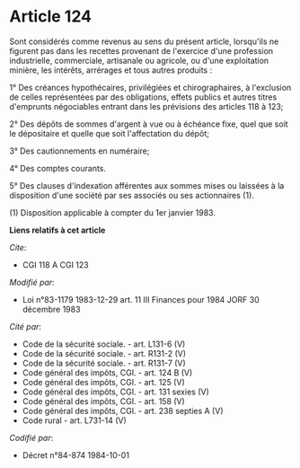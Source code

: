 # Article 124

Sont considérés comme revenus au sens du présent article, lorsqu'ils ne figurent pas dans les recettes provenant de
l'exercice d'une profession industrielle, commerciale, artisanale ou agricole, ou d'une exploitation minière, les intérêts,
arrérages et tous autres produits :

1° Des créances hypothécaires, privilégiées et chirographaires, à l'exclusion de celles représentées par des obligations,
effets publics et autres titres d'emprunts négociables entrant dans les prévisions des articles 118 à 123;

2° Des dépôts de sommes d'argent à vue ou à échéance fixe, quel que soit le dépositaire et quelle que soit l'affectation du
dépôt;

3° Des cautionnements en numéraire;

4° Des comptes courants.

5° Des clauses d'indexation afférentes aux sommes mises ou laissées à la disposition d'une société par ses associés ou ses
actionnaires (1).

(1) Disposition applicable à compter du 1er janvier 1983.

**Liens relatifs à cet article**

_Cite_:

  - CGI 118 A CGI 123

_Modifié par_:

  - Loi n°83-1179 1983-12-29 art. 11 III Finances pour 1984 JORF 30 décembre 1983

_Cité par_:

  - Code de la sécurité sociale. - art. L131-6 (V)
  - Code de la sécurité sociale. - art. R131-2 (V)
  - Code de la sécurité sociale. - art. R131-7 (V)
  - Code général des impôts, CGI. - art. 124 B (V)
  - Code général des impôts, CGI. - art. 125 (V)
  - Code général des impôts, CGI. - art. 131 sexies (V)
  - Code général des impôts, CGI. - art. 158 (V)
  - Code général des impôts, CGI. - art. 238 septies A (V)
  - Code rural - art. L731-14 (V)

_Codifié par_:

  - Décret n°84-874 1984-10-01
